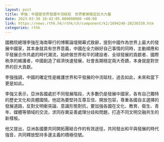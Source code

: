```yaml
---
layout: post
title: 李強：中國是世界發展中流砥柱　世界繁榮穩定巨大力量
date: 2023-03-30 10:42:05.000000000 +08:00
link: https://news.rthk.hk/rthk/ch/component/k2/1694240-20230330.htm
categories: rthk
---
```


國務院總理李強在海南舉行的博鰲論壇開幕式致辭，提到中國作為世界上最大的發展中國家，其本身就具有世界意義，中國在全力辦好自己事情的同時，主動順應和平發展合作共處的時代潮流，始終做世界和平的建設者、全球發展的貢獻者、國際秩序的維護者，中國創造了經濟快速發展，社會長期穩定兩大奇蹟，本身就是對世界的巨大貢獻。

李強強調，中國的確定性是維護世界和平發展的中流砥柱，過去如此，未來和當下更是如此。

李強又表示，亞洲各國處於不同發展階段，大多數仍是發展中國家，各有自己獨特的歷史文化和具體國情。他認為要堅持互尊互信、開放包容，尊重各國自主選擇的發展道路，反對文明衝突論、意識形態對抗，要加強各國在文化、教育、衛生、青年、媒體等領域的交流，求同存異妥善處理分歧和問題，打造不同文明交融共生的新樣板。

他又提出，亞洲各國要共同開拓團結合作的有效途徑，共同發出和平與發展的時代強音，共同釋放堅持多邊主義的積極信號。
